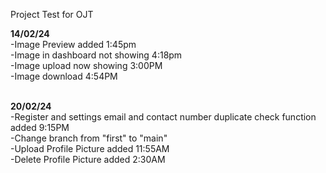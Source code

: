 Project Test for OJT

<b>14/02/24</b><br>
-Image Preview added 1:45pm<br>
-Image in dashboard not showing 4:18pm<br>
-Image upload now showing 3:00PM<br>
-Image download 4:54PM<br><br>

<b>20/02/24</b><br>
-Register and settings email and contact number duplicate check function added 9:15PM <br>
-Change branch from "first" to "main"<br>
-Upload Profile Picture added 11:55AM <br>
-Delete Profile Picture added 2:30AM <br>